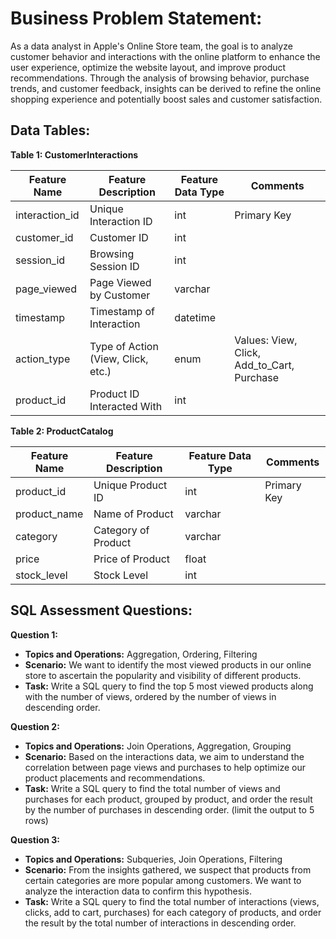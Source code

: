 # Business Problem Statement:

As a data analyst in Apple's Online Store team, the goal is to analyze customer behavior and interactions with the online platform to enhance the user experience, optimize the website layout, and improve product recommendations. Through the analysis of browsing behavior, purchase trends, and customer feedback, insights can be derived to refine the online shopping experience and potentially boost sales and customer satisfaction.

## Data Tables:

**Table 1: CustomerInteractions**

| Feature Name    | Feature Description              | Feature Data Type | Comments |
|-----------------|----------------------------------|-------------------|----------|
| interaction_id  | Unique Interaction ID            | int               | Primary Key |
| customer_id     | Customer ID                      | int               | |
| session_id      | Browsing Session ID              | int               | |
| page_viewed     | Page Viewed by Customer         | varchar           | |
| timestamp       | Timestamp of Interaction         | datetime          | |
| action_type     | Type of Action (View, Click, etc.)| enum              | Values: View, Click, Add_to_Cart, Purchase |
| product_id      | Product ID Interacted With       | int               | |

**Table 2: ProductCatalog**

| Feature Name    | Feature Description              | Feature Data Type | Comments |
|-----------------|----------------------------------|-------------------|----------|
| product_id      | Unique Product ID                | int               | Primary Key |
| product_name    | Name of Product                  | varchar           | |
| category        | Category of Product              | varchar           | |
| price           | Price of Product                 | float             | |
| stock_level     | Stock Level                      | int               | |

## SQL Assessment Questions:

**Question 1:**
- **Topics and Operations:** Aggregation, Ordering, Filtering  
- **Scenario:** We want to identify the most viewed products in our online store to ascertain the popularity and visibility of different products.  
- **Task:** Write a SQL query to find the top 5 most viewed products along with the number of views, ordered by the number of views in descending order.

**Question 2:**

- **Topics and Operations:** Join Operations, Aggregation, Grouping  
- **Scenario:** Based on the interactions data, we aim to understand the correlation between page views and purchases to help optimize our product placements and recommendations.  
- **Task:** Write a SQL query to find the total number of views and purchases for each product, grouped by product, and order the result by the number of purchases in descending order. (limit the output to 5 rows)

**Question 3:**
- **Topics and Operations:** Subqueries, Join Operations, Filtering  
- **Scenario:** From the insights gathered, we suspect that products from certain categories are more popular among customers. We want to analyze the interaction data to confirm this hypothesis.  
- **Task:** Write a SQL query to find the total number of interactions (views, clicks, add to cart, purchases) for each category of products, and order the result by the total number of interactions in descending order.